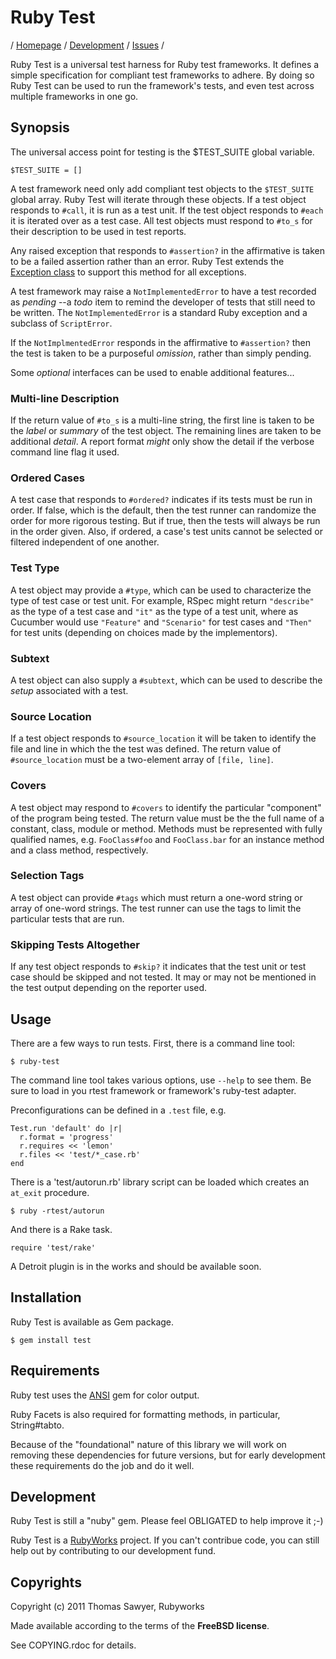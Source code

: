 # Ruby Test

/
[Homepage](http://rubyworks.github.com/test) /
[Development](http://github.com/rubyworks/test) /
[Issues](http://github.com/rubyworks/test/issues) /


Ruby Test is a universal test harness for Ruby test frameworks. It defines
a simple specification for compliant test frameworks to adhere. By doing
so Ruby Test can be used to run the framework's tests, and even test across
multiple frameworks in one go.

## Synopsis

The universal access point for testing is the $TEST_SUITE global variable.

    $TEST_SUITE = []

A test framework need only add compliant test objects to the `$TEST_SUITE` global
array. Ruby Test will iterate through these objects. If a test object
responds to `#call`, it is run as a test unit. If the test object responds
to `#each` it is iterated over as a test case. All test objects must respond
to `#to_s` for their description to be used in test reports.

Any raised exception that responds to `#assertion?` in the affirmative is taken
to be a failed assertion rather than an error. Ruby Test extends the
[Exception class](http://github.com/rubyworks/test/blob/master/lib/test/exception.rb)
to support this method for all exceptions.

A test framework may raise a `NotImplementedError` to have a test recorded
as _pending_ --a _todo_ item to remind the developer of tests that still
need to be written. The `NotImplementedError` is a standard Ruby exception
and a subclass of `ScriptError`.

If the `NotImplmentedError` responds in the affirmative to `#assertion?` then
the test is taken to be a purposeful _omission_, rather than simply pending.

Some <i>*optional*</i> interfaces can be used to enable additional features...

### Multi-line Description

If the return value of `#to_s` is a multi-line string, the first line is
taken to be the _label_ or _summary_ of the test object. The remaining
lines are taken to be additional _detail_. A report format _might_ only
show the detail if the verbose command line flag it used.

### Ordered Cases

A test case that responds to `#ordered?` indicates if its tests must be run
in order. If false, which is the default, then the test runner can randomize
the order for more rigorous testing. But if true, then the tests will always be
run in the order given. Also, if ordered, a case's test units cannot be
selected or filtered independent of one another.

### Test Type

A test object may provide a `#type`, which can be used to characterize the
type of test case or test unit. For example, RSpec might return `"describe"`
as the type of a test case and `"it"` as the type of a test unit, where as 
Cucumber would use `"Feature"` and `"Scenario"` for test cases and `"Then"`
for test units (depending on choices made by the implementors).

### Subtext

A test object can also supply a `#subtext`, which can be used to describe
the _setup_ associated with a test.

### Source Location

If a test object responds to `#source_location` it will be taken to 
identify the file and line in which the the test was defined. The
return value of `#source_location` must be a two-element array of
`[file, line]`.

### Covers

A test object may respond to `#covers` to identify the particular
"component" of the program being tested. The return value must be the
the full name of a constant, class, module or method. Methods
must be represented with fully qualified names, e.g. `FooClass#foo` and
`FooClass.bar` for an instance method and a class method, respectively.

### Selection Tags

A test object can provide `#tags` which must return a one-word string or
array of one-word strings. The test runner can use the tags to limit the
particular tests that are run.

### Skipping Tests Altogether

If any test object responds to `#skip?` it indicates that the test unit or
test case should be skipped and not tested. It may or may not be mentioned
in the test output depending on the reporter used.


## Usage

There are a few ways to run tests. First, there is a command line tool:

    $ ruby-test

The command line tool takes various options, use `--help` to see them.
Be sure to load in you rtest framework or framework's ruby-test adapter.

Preconfigurations can be defined in a `.test` file, e.g.

    Test.run 'default' do |r|
      r.format = 'progress'
      r.requires << 'lemon'
      r.files << 'test/*_case.rb'
    end

There is a 'test/autorun.rb' library script can be loaded which creates an
`at_exit` procedure.

    $ ruby -rtest/autorun

And there is a Rake task.

    require 'test/rake'

A Detroit plugin is in the works and should be available soon.


## Installation

Ruby Test is available as Gem package.

    $ gem install test


## Requirements

Ruby test uses the [ANSI](http://rubyworks.github.com/ansi) gem for color output.

Ruby Facets is also required for formatting methods, in particular, String#tabto.

Because of the "foundational" nature of this library we will work on removing
these dependencies for future versions, but for early development these
requirements do the job and do it well.


## Development

Ruby Test is still a "nuby" gem. Please feel OBLIGATED to help improve it ;-)

Ruby Test is a [RubyWorks](http://rubyworks.github.com) project. If you can't
contribue code, you can still help out by contributing to our development fund.


## Copyrights

Copyright (c) 2011 Thomas Sawyer, Rubyworks

Made available according to the terms of the <b>FreeBSD license</b>.

See COPYING.rdoc for details.
